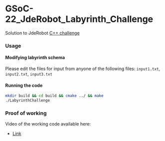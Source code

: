 # GSoC-22_JdeRobot_Labyrinth_Challenge
Solution to JdeRobot [C++ challenge](GSoC-2022-c++-test-alternative.pdf)

### Usage

#### Modifying labyrinth schema

Please edit the files for input from anyone of the following files: `input1.txt`, `input2.txt`, `input3.txt`

#### Running the code
```bash
mkdir build && cd build && cmake ../ && make
./LabyrinthChallenge 
```

### Proof of working

Video of the working code available here:

- [Link](https://www.youtube.com/watch?v=HxIG7HFo13I)